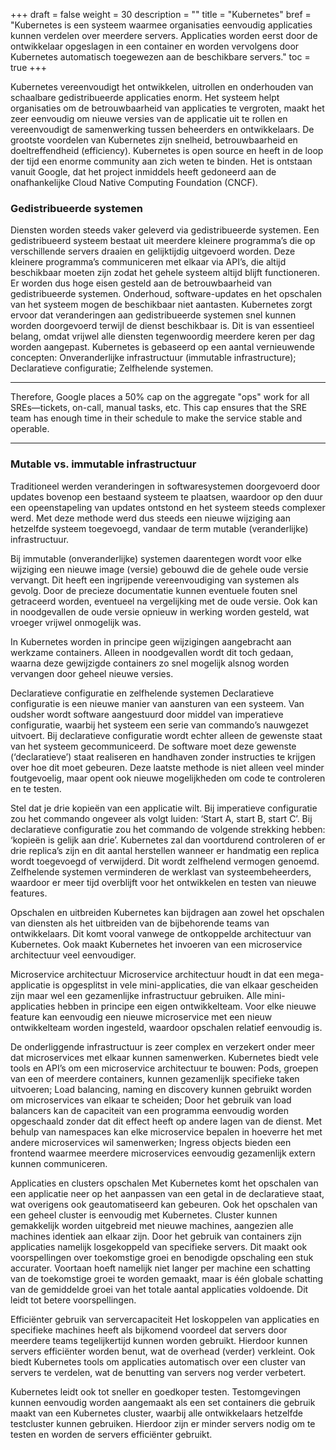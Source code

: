+++
draft = false
weight = 30
description = ""
title = "Kubernetes"
bref = "Kubernetes is een systeem waarmee organisaties eenvoudig applicaties kunnen verdelen over meerdere servers. Applicaties worden eerst door de ontwikkelaar opgeslagen in een container en worden vervolgens door Kubernetes automatisch toegewezen aan de beschikbare servers."
toc = true
+++

Kubernetes vereenvoudigt het ontwikkelen, uitrollen en onderhouden van schaalbare gedistribueerde applicaties enorm. Het systeem helpt organisaties om de betrouwbaarheid van applicaties te vergroten, maakt het zeer eenvoudig om nieuwe versies van de applicatie uit te rollen en vereenvoudigt de samenwerking tussen beheerders en ontwikkelaars. De grootste voordelen van Kubernetes zijn snelheid, betrouwbaarheid en doeltreffendheid (efficiency). Kubernetes is open source en heeft in de loop der tijd een enorme community aan zich weten te binden. Het is ontstaan vanuit Google, dat het project inmiddels heeft gedoneerd aan de onafhankelijke Cloud Native Computing Foundation (CNCF).

### Gedistribueerde systemen
Diensten worden steeds vaker geleverd via gedistribueerde systemen. Een gedistribueerd systeem bestaat uit meerdere kleinere programma’s die op verschillende servers draaien en gelijktijdig uitgevoerd worden. Deze kleinere programma’s communiceren met elkaar via API’s, die altijd beschikbaar moeten zijn zodat het gehele systeem altijd blijft functioneren. Er worden dus hoge eisen gesteld aan de betrouwbaarheid van gedistribueerde systemen. Onderhoud, software-updates en het opschalen van het systeem mogen de beschikbaar niet aantasten.
Kubernetes zorgt ervoor dat veranderingen aan gedistribueerde systemen snel kunnen worden doorgevoerd terwijl de dienst beschikbaar is. Dit is van essentieel belang, omdat vrijwel alle diensten tegenwoordig meerdere keren per dag worden aangepast. Kubernetes is gebaseerd op een aantal vernieuwende concepten:
Onveranderlijke infrastructuur (immutable infrastructure);
Declaratieve configuratie;
Zelfhelende systemen.


---
Therefore, Google places a 50% cap on the aggregate "ops" work for all SREs—tickets, on-call, manual tasks, etc. This cap ensures that the SRE team has enough time in their schedule to make the service stable and operable.




---

### Mutable vs. immutable infrastructuur
Traditioneel werden veranderingen in softwaresystemen doorgevoerd door updates bovenop een bestaand systeem te plaatsen, waardoor op den duur een opeenstapeling van updates ontstond en het systeem steeds complexer werd. Met deze methode werd dus steeds een nieuwe wijziging aan hetzelfde systeem toegevoegd, vandaar de term mutable (veranderlijke) infrastructuur. 

Bij immutable (onveranderlijke) systemen daarentegen wordt voor elke wijziging een nieuwe image (versie) gebouwd die de gehele oude versie vervangt. Dit heeft een ingrijpende vereenvoudiging van systemen als gevolg. Door de precieze documentatie kunnen eventuele fouten snel getraceerd worden, eventueel na vergelijking met de oude versie. Ook kan in noodgevallen de oude versie opnieuw in werking worden gesteld, wat vroeger vrijwel onmogelijk was.

In Kubernetes worden in principe geen wijzigingen aangebracht aan werkzame containers. Alleen in noodgevallen wordt dit toch gedaan, waarna deze gewijzigde containers zo snel mogelijk alsnog worden vervangen door geheel nieuwe versies. 

Declaratieve configuratie en zelfhelende systemen
Declaratieve configuratie is een nieuwe manier van aansturen van een systeem. Van oudsher wordt software aangestuurd door middel van imperatieve configuratie, waarbij het systeem een serie van commando’s nauwgezet uitvoert. Bij declaratieve configuratie wordt echter alleen de gewenste staat van het systeem gecommuniceerd. De software moet deze gewenste (‘declaratieve’) staat realiseren en handhaven zonder instructies te krijgen over hoe dit moet gebeuren. Deze laatste methode is niet alleen veel minder foutgevoelig, maar opent ook nieuwe mogelijkheden om code te controleren en te testen. 

Stel dat je drie kopieën van een applicatie wilt. Bij imperatieve configuratie zou het commando ongeveer als volgt luiden: ‘Start A, start B, start C’. Bij declaratieve configuratie zou het commando de volgende strekking hebben: ‘kopieën is gelijk aan drie’. Kubernetes zal dan voortdurend controleren of er drie replica’s zijn en dit aantal herstellen wanneer er handmatig een replica wordt toegevoegd of verwijderd. Dit wordt zelfhelend vermogen genoemd. Zelfhelende systemen verminderen de werklast van systeembeheerders, waardoor er meer tijd overblijft voor het ontwikkelen en testen van nieuwe features.


Opschalen en uitbreiden
Kubernetes kan bijdragen aan zowel het opschalen van diensten als het uitbreiden van de bijbehorende teams van ontwikkelaars. Dit komt vooral vanwege de ontkoppelde architectuur van Kubernetes. Ook maakt Kubernetes het invoeren van een microservice architectuur veel eenvoudiger. 

Microservice architectuur
Microservice architectuur houdt in dat een mega-applicatie is opgesplitst in vele mini-applicaties, die van elkaar gescheiden zijn maar wel een gezamenlijke infrastructuur gebruiken. Alle mini-applicaties hebben in principe een eigen ontwikkelteam. Voor elke nieuwe feature kan eenvoudig een nieuwe microservice met een nieuw ontwikkelteam worden ingesteld, waardoor opschalen relatief eenvoudig is. 

De onderliggende infrastructuur is zeer complex en verzekert onder meer dat microservices met elkaar kunnen samenwerken. Kubernetes biedt vele tools en API’s om een microservice architectuur te bouwen:
Pods, groepen van een of meerdere containers, kunnen gezamenlijk specifieke taken uitvoeren;
Load balancing, naming en discovery kunnen gebruikt worden om microservices van elkaar te scheiden; Door het gebruik van load balancers kan de capaciteit van een programma eenvoudig worden opgeschaald zonder dat dit effect heeft op andere lagen van de dienst. 
Met behulp van namespaces kan elke microservice bepalen in hoeverre het met andere microservices wil samenwerken;
Ingress objects bieden een frontend waarmee meerdere microservices eenvoudig gezamenlijk extern kunnen communiceren.

Applicaties en clusters opschalen
Met Kubernetes komt het opschalen van een applicatie neer op het aanpassen van een getal in de declaratieve staat, wat overigens ook geautomatiseerd kan gebeuren. Ook het opschalen van een geheel cluster is eenvoudig met Kubernetes. Cluster kunnen gemakkelijk worden uitgebreid met nieuwe machines, aangezien alle machines identiek aan elkaar zijn. Door het gebruik van containers zijn applicaties namelijk losgekoppeld van specifieke servers. Dit maakt ook voorspellingen over toekomstige groei en benodigde opschaling een stuk accurater. Voortaan hoeft namelijk niet langer per machine een schatting van de toekomstige groei te worden gemaakt, maar is één globale schatting van de gemiddelde groei van het totale aantal applicaties voldoende. Dit leidt tot betere voorspellingen. 

Efficiënter gebruik van servercapaciteit
Het loskoppelen van applicaties en specifieke machines heeft als bijkomend voordeel dat servers door meerdere teams tegelijkertijd kunnen worden gebruikt. Hierdoor kunnen servers efficiënter worden benut, wat de overhead (verder) verkleint. Ook biedt Kubernetes tools om applicaties automatisch over een cluster van servers te verdelen, wat de benutting van servers nog verder verbetert.  

Kubernetes leidt ook tot sneller en goedkoper testen. Testomgevingen kunnen eenvoudig worden aangemaakt als een set containers die gebruik maakt van een Kubernetes cluster, waarbij alle ontwikkelaars hetzelfde testcluster kunnen gebruiken. Hierdoor zijn er minder servers nodig om te testen en worden de servers efficiënter gebruikt.











